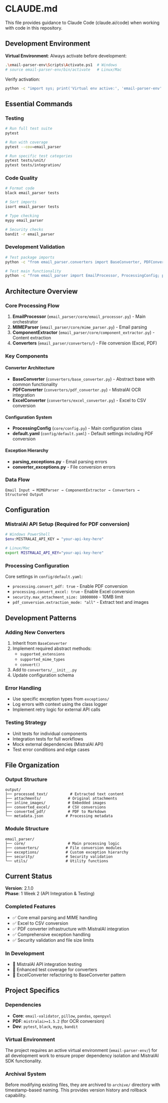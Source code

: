 # CLAUDE.md

This file provides guidance to Claude Code (claude.ai/code) when working with code in this repository.

## Development Environment

**Virtual Environment**: Always activate before development:
```bash
.\email-parser-env\Scripts\Activate.ps1  # Windows
# source email-parser-env/bin/activate   # Linux/Mac
```

Verify activation:
```bash
python -c "import sys; print('Virtual env active:', 'email-parser-env' in sys.prefix)"
```

## Essential Commands

### Testing
```bash
# Run full test suite
pytest

# Run with coverage
pytest --cov=email_parser

# Run specific test categories
pytest tests/unit/
pytest tests/integration/
```

### Code Quality
```bash
# Format code
black email_parser tests

# Sort imports
isort email_parser tests

# Type checking
mypy email_parser

# Security checks
bandit -r email_parser
```

### Development Validation
```bash
# Test package imports
python -c "from email_parser.converters import BaseConverter, PDFConverter; print('Imports successful')"

# Test main functionality
python -c "from email_parser import EmailProcessor, ProcessingConfig; print('Core imports successful')"
```

## Architecture Overview

### Core Processing Flow
1. **EmailProcessor** (`email_parser/core/email_processor.py`) - Main orchestrator
2. **MIMEParser** (`email_parser/core/mime_parser.py`) - Email parsing
3. **ComponentExtractor** (`email_parser/core/component_extractor.py`) - Content extraction
4. **Converters** (`email_parser/converters/`) - File conversion (Excel, PDF)

### Key Components

#### Converter Architecture
- **BaseConverter** (`converters/base_converter.py`) - Abstract base with common functionality
- **PDFConverter** (`converters/pdf_converter.py`) - MistralAI OCR integration
- **ExcelConverter** (`converters/excel_converter.py`) - Excel to CSV conversion

#### Configuration System
- **ProcessingConfig** (`core/config.py`) - Main configuration class
- **default.yaml** (`config/default.yaml`) - Default settings including PDF conversion

#### Exception Hierarchy
- **parsing_exceptions.py** - Email parsing errors
- **converter_exceptions.py** - File conversion errors

### Data Flow
```
Email Input → MIMEParser → ComponentExtractor → Converters → Structured Output
```

## Configuration

### MistralAI API Setup (Required for PDF conversion)
```bash
# Windows PowerShell
$env:MISTRALAI_API_KEY = "your-api-key-here"

# Linux/Mac
export MISTRALAI_API_KEY="your-api-key-here"
```

### Processing Configuration
Core settings in `config/default.yaml`:
- `processing.convert_pdf: true` - Enable PDF conversion
- `processing.convert_excel: true` - Enable Excel conversion
- `security.max_attachment_size: 10000000` - 10MB limit
- `pdf_conversion.extraction_mode: "all"` - Extract text and images

## Development Patterns

### Adding New Converters
1. Inherit from `BaseConverter`
2. Implement required abstract methods:
   - `supported_extensions`
   - `supported_mime_types` 
   - `convert()`
3. Add to `converters/__init__.py`
4. Update configuration schema

### Error Handling
- Use specific exception types from `exceptions/`
- Log errors with context using the class logger
- Implement retry logic for external API calls

### Testing Strategy
- Unit tests for individual components
- Integration tests for full workflows
- Mock external dependencies (MistralAI API)
- Test error conditions and edge cases

## File Organization

### Output Structure
```
output/
├── processed_text/          # Extracted text content
├── attachments/            # Original attachments
├── inline_images/          # Embedded images
├── converted_excel/        # CSV conversions
├── converted_pdf/          # PDF to Markdown
└── metadata.json          # Processing metadata
```

### Module Structure
```
email_parser/
├── core/                   # Main processing logic
├── converters/            # File conversion modules
├── exceptions/            # Custom exception hierarchy
├── security/              # Security validation
└── utils/                 # Utility functions
```

## Current Status

**Version**: 2.1.0  
**Phase**: 1 Week 2 (API Integration & Testing)

### Completed Features
- ✅ Core email parsing and MIME handling
- ✅ Excel to CSV conversion
- ✅ PDF converter infrastructure with MistralAI integration
- ✅ Comprehensive exception handling
- ✅ Security validation and file size limits

### In Development
- 🔄 MistralAI API integration testing
- 🔄 Enhanced test coverage for converters
- 🔄 ExcelConverter refactoring to BaseConverter pattern

## Project Specifics

### Dependencies
- **Core**: `email-validator`, `pillow`, `pandas`, `openpyxl`
- **PDF**: `mistralai>=1.5.2` (for OCR conversion)
- **Dev**: `pytest`, `black`, `mypy`, `bandit`

### Virtual Environment
The project requires an active virtual environment (`email-parser-env/`) for all development work to ensure proper dependency isolation and MistralAI SDK functionality.

### Archival System
Before modifying existing files, they are archived to `archive/` directory with timestamp-based naming. This provides version history and rollback capability.